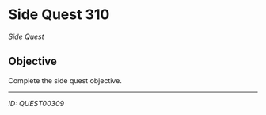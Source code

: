 # Side Quest 310

*Side Quest*

## Objective
Complete the side quest objective.

---
*ID: QUEST00309*